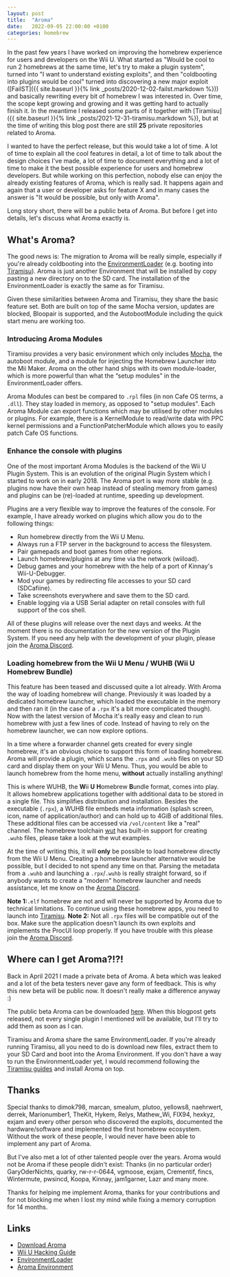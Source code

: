 ```yaml
---
layout: post
title:  "Aroma"
date:   2022-09-05 22:00:00 +0100
categories: homebrew
---
```


In the past few years I have worked on improving the homebrew experience for users and developers on the Wii U. What started as "Would be cool to run 2 homebrews at the same time, let's try to make a plugin system", turned into "I want to understand existing exploits", and then "coldbooting into plugins would be cool" turned into discovering a new major exploit ([FailST]({{ site.baseurl }}{% link _posts/2020-12-02-failst.markdown %})) and basically rewriting every bit of homebrew I was interested in. Over time, the scope kept growing and growing and it was getting hard to actually finish it. In the meantime I released some parts of it together with [Tiramisu]({{ site.baseurl }}{% link _posts/2021-12-31-tiramisu.markdown %}), but at the time of writing this blog post there are still **25** private repositories related to Aroma. 

I wanted to have the perfect release, but this would take a lot of time. A lot of time to explain all the cool features in detail, a lot of time to talk about the design choices I've made, a lot of time to document everything and a lot of time to make it the best possible experience for users and homebrew developers. But while working on this perfection, nobody else can enjoy the already existing features of Aroma, which is really sad. It happens again and again that a user or developer asks for feature X and in many cases the answer is "It would be possible, but only with Aroma". 

Long story short, there will be a public beta of Aroma. But before I get into details, let's discuss what Aroma exactly is.


## What's Aroma?

The good news is: The migration to Aroma will be really simple, especially if you're already coldbooting into the [EnvironmentLoader](https://github.com/wiiu-env/EnvironmentLoader) (e.g. booting into [Tiramisu](https://github.com/wiiu-env/Tiramisu)). Aroma is just another Environment that will be installed by copy pasting a new directory on to the SD card. The installation of the EnvironmentLoader is exactly the same as for Tiramisu.

Given these similarities between Aroma and Tiramisu, they share the basic feature set. Both are built on top of the same Mocha version, updates are blocked, Bloopair is supported, and the AutobootModule including the quick start menu are working too.

### Introducing Aroma Modules
Tiramisu provides a very basic environment which only includes [Mocha](https://github.com/wiiu-env/MochaPayload), the autoboot module, and a module for injecting the Homebrew Launcher into the Mii Maker. Aroma on the other hand ships with its own module-loader, which is more powerful than what the “setup modules” in the EnvironmentLoader offers. 

Aroma Modules can best be compared to `.rpl` files (in non Cafe OS terms, a `.dll`). They stay loaded in memory, as opposed to "setup modules". Each Aroma Module can export functions which may be utilised by other modules or plugins. For example, there is a KernelModule to read/write data with PPC kernel permissions and a FunctionPatcherModule which allows you to easily patch Cafe OS functions. 

### Enhance the console with plugins
One of the most important Aroma Modules is the backend of the Wii U Plugin System. This is an evolution of the original Plugin System which I started to work on in early 2018. The Aroma port is way more stable (e.g. plugins now have their own heap instead of stealing memory from games) and plugins can be (re)-loaded at runtime, speeding up development. 

Plugins are a very flexible way to improve the features of the console. For example, I have already worked on  plugins which allow you do to the following things:
- Run homebrew directly from the Wii U Menu.
- Always run a FTP server in the background to access the filesystem.
- Pair gamepads and boot games from other regions.
- Launch homebrew/plugins at any time via the network (wiiload).
- Debug games and your homebrew with the help of a port of Kinnay's Wii-U-Debugger.
- Mod your games by redirecting file accesses to your SD card (SDCafiine).
- Take screenshots everywhere and save them to the SD card.
- Enable logging via a USB Serial adapter on retail consoles with full support of the cos shell.

All of these plugins will release over the next days and weeks. At the moment there is no documentation for the new version of the Plugin System. If you need any help with the development of your plugin, please join the [Aroma Discord](https://discord.com/invite/bZ2rep2).

### Loading homebrew from the Wii U Menu / WUHB (Wii U Homebrew Bundle)

This feature has been teased and discussed quite a lot already. With Aroma the way of loading homebrew will change. Previously it was loaded by a dedicated homebrew launcher, which loaded the executable in the memory and then ran it (in the case of a `.rpx` it's a bit more complicated though). Now with the latest version of Mocha it's really easy and clean to run homebrew with just a few lines of code. Instead of having to rely on the homebrew launcher, we can now explore options.

In a time where a forwarder channel gets created for every single homebrew, it's an obvious choice to support this form of loading homebrew. Aroma will provide a plugin, which scans the `.rpx` and `.wuhb` files on your SD card and display them on your Wii U Menu. Thus, you would be able to launch homebrew from the home menu, **without** actually installing anything!

This is where WUHB, the **W**ii **U** **H**omebrew **B**undle format, comes into play. It allows homebrew applications together with additional data to be stored in a single file. This simplifies distribution and installation. Besides the executable (`.rpx`), a WUHB file embeds meta information (splash screen, icon, name of application/author) and can hold up to 4GiB of additional files. These additional files can be accessed via `/vol/content` like a "real" channel. The homebrew toolchain [wut](https://github.com/devkitPro/wut) has built-in support for creating `.wuhb` files, please take a look at the wut examples.

At the time of writing this, it will **only** be possible to load homebrew directly from the Wii U Menu. Creating a homebrew launcher alternative would be possible, but I decided to not spend any time on that. Parsing the metadata from a `.wuhb` and launching a `.rpx`/`.wuhb` is really straight forward, so if anybody wants to create a "modern" homebrew launcher and needs assistance, let me know on the [Aroma Discord](https://discord.com/invite/bZ2rep2).

**Note 1:**`.elf` homebrew are not and will never be supported by Aroma due to technical limitations. To continue using these homebrew apps, you need to launch into [Tiramisu](https://github.com/wiiu-env/Tiramisu).
**Note 2:** Not all `.rpx` files will be compatible out of the box. Make sure the application doesn't launch its own exploits and implements the ProcUI loop properly. If you have trouble with this please join the [Aroma Discord](https://discord.com/invite/bZ2rep2).

## Where can I get Aroma?!?!

Back in April 2021 I made a private beta of Aroma. A beta which was leaked and a lot of the beta testers never gave any form of feedback. This is why this new beta will be public now. It doesn't really make a difference anyway :)

The public beta Aroma can be downloaded [here](https://aroma.foryour.cafe/). When this blogpost gets released, not every single plugin I mentioned will be available, but I'll try to add them as soon as I can.

Tiramisu and Aroma share the same EnvironmentLoader. If you're already running Tiramisu, all you need to do is download new files, extract them to your SD Card and boot into the Aroma Environment. If you don't have a way to run the EnvironmentLoader yet, I would recommend following the [Tiramisu guides](https://wiiu.hacks.guide/#/) and install Aroma on top.

## Thanks 
Special thanks to dimok798, marcan, smealum, plutoo, yellows8, naehrwert, derrek, Marionumber1, TheKit, Hykem, Relys, Mathew_Wi, FIX94, hexkyz, exjam and every other person who discovered the exploits, documented the hardware/software and implemented the first homebrew ecosystem. Without the work of these people, I would never have been able to implement any part of Aroma. 

But I've also met a lot of other talented people over the years. Aroma would not be Aroma if these people didn't exist: Thanks (in no particular order) GaryOderNichts, quarky, rw-r-r-0644, vgmoose, exjam, Crementif, fincs, Wintermute, pwsincd, Koopa, Kinnay, jam1garner, Lazr and many more.

Thanks for helping me implement Aroma, thanks for your contributions and for not blocking me when I lost my mind while fixing a memory corruption for 14 months.

## Links

- [Download Aroma](https://aroma.foryour.cafe/)
- [Wii U Hacking Guide](https://wiiu.hacks.guide/#/)
- [EnvironmentLoader](https://github.com/wiiu-env/EnvironmentLoader)
- [Aroma Environment](https://github.com/wiiu-env/Aroma)
